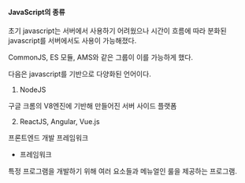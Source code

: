 #### JavaScript의 종류

초기 javascript는 서버에서 사용하기 어려웠으나 시간이 흐름에 따라 분화된 javascript를 서버에서도 사용이 가능해졌다.

CommonJS, ES 모듈, AMS와 같은 그룹이 이를 가능하게 했다.



다음은 javascript를 기반으로 다양화된 언어이다.

1. NodeJS

구글 크롬의 V8엔진에 기반해 만들어진 서버 사이드 플랫폼

2. ReactJS, Angular, Vue.js

프론트엔드 개발 프레임워크



- 프레임워크

특정 프로그램을 개발하기 위해 여러 요소들과 메뉴얼인 룰을 제공하는 프로그램.
